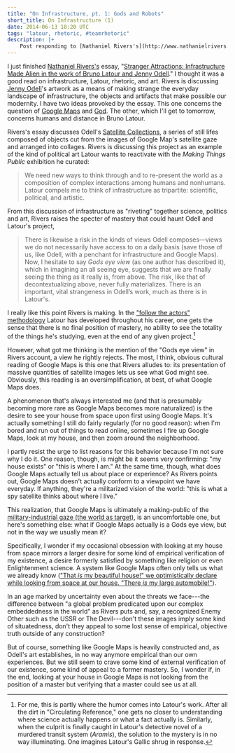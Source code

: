 ```yaml
---
title: "On Infrastructure, pt. 1: Gods and Robots"
short_title: On Infrastructure (1)
date: 2014-06-13 18:20 UTC
tags: "latour, rhetoric, #teamrhetoric"
description: |+
    Post responding to [Nathaniel Rivers's](http://www.nathanielrivers.org/) essay, "[Stranger Attractions: Infrastructure Made Alien in the work of Bruno Latour and Jenny Odell](http://www.themediares.com/pages/artifacts/stranger-attractions.html)" that tracks the question of Google Map's vision and the desire for empirical verification of existence in the era of the postmodern.
---
```


I just finished [Nathaniel Rivers's](http://www.nathanielrivers.org/) essay, "[Stranger Attractions: Infrastructure Made Alien in the work of Bruno Latour and Jenny Odell](http://www.themediares.com/pages/artifacts/stranger-attractions.html)." I thought it was a good read on infrastructure, Latour, rhetoric, and art. Rivers is discussing [Jenny Odell](http://www.jennyodell.com/)'s artwork as a means of making strange the everyday landscape of infrastructure, the objects and artifacts that make possible our modernity. I have two ideas provoked by the essay. This one concerns the question of [Google Maps](https://www.google.com/maps/preview) and [God](http://god.com/). The other, which I'll get to tomorrow, concerns humans and distance in Bruno Latour.

Rivers's essay discusses Odell's [Satellite Collections](http://www.jennyodell.com/satellite.html), a series of still lifes composed of objects cut from the images of Google Map's satellite gaze and arranged into collages. Rivers is discussing this project as an example of the kind of political art Latour wants to reactivate with the *Making Things Public* exhibition he curated:

> We need new ways to think through and to re-present the world as a composition of complex interactions among humans and nonhumans. Latour compels me to think of infrastructure as tripartite: scientific, political, and artistic.

From this discussion of infrastructure as "riveting" together science, politics and art, Rivers raises the specter of mastery that could haunt Odell and Latour's project,

> There is likewise a risk in the kinds of views Odell composes—views we do not necessarily have access to on a daily basis (save those of us, like Odell, with a penchant for infrastructure and Google Maps). Now, I hesitate to say *Gods eye view* (as one author has described it), which in imagining an all seeing eye, suggests that we are finally seeing the thing as it really is, from above. The risk, like that of decontextualizing above, never fully materializes. There is an important, vital strangeness in Odell’s work, much as there is in Latour's.

I really like this point Rivers is making. In the ["follow the actors" methodology](http://dss-edit.com/plu/Latour_Reassembling.pdf) Latour has developed throughout his career, one gets the sense that there is no final position of mastery, no ability to see the totality of the things he's studying, even at the end of any given project.[^1]

However, what got me thinking is the mention of the "Gods eye view" in Rivers account, a view he rightly rejects. The most, I think, obvious cultural reading of Google Maps is this one that Rivers alludes to: its presentation of massive quantities of satellite images lets us see what God might see. Obviously, this reading is an oversimplification, at best, of what Google Maps does.

A phenomenon that's always interested me (and that is presumably becoming more rare as Google Maps becomes more naturalized) is the desire to see your house from space upon first using Google Maps. It's actually something I still do fairly regularly (for no good reason): when I'm bored and run out of things to read online, sometimes I fire up Google Maps, look at my house, and then zoom around the neighborhood.

I partly resist the urge to list reasons for this behavior because I'm not sure why I do it. One reason, though, is might be it seems very confirming: "my house exists" or "this is where I am." At the same time, though, what does Google Maps actually tell us about place or experience? As Rivers points out, Google Maps doesn't actually conform to a viewpoint we have everyday. If anything, they're a militarized vision of the world: "this is what a spy satellite thinks about where I live."

This realization, that Google Maps is ultimately a making-public of the [military-industrial gaze (the world as target)](http://en.wikipedia.org/wiki/Paul_Virilio), is an uncomfortable one, but here's something else: what if Google Maps actually is a Gods eye view, but not in the way we usually mean it? 

Specifically, I wonder if my occasional obsession with looking at my house from space mirrors a larger desire for some kind of empirical verification of my existence, a desire formerly satisfied by something like religion or even Enlightenment science. A system like Google Maps often only tells us what we already know (["That *is* my beautiful house!" we optimistically declare while looking from space at our house. "There *is* my large automobile!"](https://www.youtube.com/watch?v=98AJUj-qxHI&feature=kp)).

In an age marked by uncertainty even about the threats we face---the difference between "a global problem predicated upon our complex embeddedness in the world" as Rivers puts and, say, a recognized Enemy Other such as the USSR or The Devil---don't these images imply some kind of situatedness, don't they appeal to some lost sense of empirical, objective truth outside of any construction?

But of course, something like Google Maps is heavily constructed and, as Odell's art establishes, in no way anymore empirical than our own experiences. But we still seem to crave some kind of external verification of our existence, some kind of appeal to a former mastery. So, I wonder if, in the end, looking at your house in Google Maps is not looking from the position of a master but verifying that a master could see us at all.

[^1]: For me, this is partly where the humor comes into Latour's work. After all the dirt in "Circulating Reference," one gets no closer to understanding where science actually happens or what a fact actually is. Similarly, when the culprit is finally caught in Latour's detective novel of a murdered transit system (*Aramis*), the solution to the mystery is in no way illuminating. One imagines Latour's Gallic shrug in response.